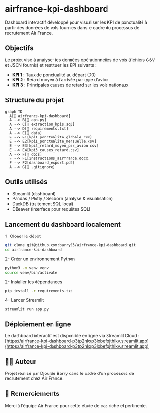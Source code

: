 # airfrance-kpi-dashboard
Dashboard interactif développé pour visualiser les KPI de ponctualité à partir des données de vols fournies dans le cadre du processus de recrutement Air France.
## Objectifs
Le projet vise à analyser les données opérationnelles de vols (fichiers CSV et JSON fournis) et restituer les KPI suivants :
- **KPI 1** : Taux de ponctualité au départ (D0)
- **KPI 2** : Retard moyen à l’arrivée par type d’avion
- **KPI 3** : Principales causes de retard sur les vols nationaux
## Structure du projet
```mermaid
graph TD
  A[📁 airfrance-kpi-dashboard]
  A --> B[📄 app.py]
  A --> C[📄 extraction_kpis.sql]
  A --> D[📄 requirements.txt]
  A --> E[📁 data]
  E --> E1[kpi1_ponctualite_globale.csv]
  E --> E2[kpi1_ponctualite_mensuelle.csv]
  E --> E3[kpi2_retard_moyen_par_avion.csv]
  E --> E4[kpi3_causes_retard.csv]
  A --> F[📁 docs]
  F --> F1[instructions_airfrance.docx]
  F --> F2[dashboard_export.pdf]
  A --> G[📄 .gitignore]
```
## Outils utilisés
-  Streamlit (dashboard)
-  Pandas / Plotly / Seaborn (analyse & visualisation)
-  DuckDB (traitement SQL local)
-  DBeaver (interface pour requêtes SQL)
## Lancement du dashboard localement
1-  Cloner le dépôt
```bash
git clone git@github.com:barry03/airfrance-kpi-dashboard.git
cd airfrance-kpi-dashboard
```
2-  Créer un environnement Python
```bash
python3 -m venv venv
source venv/bin/activate
```
2-  Installer les dépendances
```bash
pip install -r requirements.txt
```
4-  Lancer Streamlit
```bash
streamlit run app.py
```
##  Déploiement en ligne
Le dashboard interactif est disponible en ligne via Streamlit Cloud :
[https://airfrance-kpi-dashboard-p3tp2nkxp3lxbefpjthikv.streamlit.app](https://airfrance-kpi-dashboard-p3tp2nkxp3lxbefpjthikv.streamlit.app)
## 👨‍💻 Auteur
Projet réalisé par Djoulde Barry dans le cadre d’un processus de recrutement chez Air France.
## 🙏 Remerciements
Merci à l’équipe Air France pour cette étude de cas riche et pertinente.
